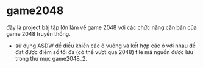 # game2048
đây là project bài tập lớn làm về game 2048 với các chức năng căn bản của game 2048 truyền thống.
* sử dụng ASDW để điều khiển các ô vuông và kết hợp các ô với nhau để đạt được điểm số tối đa (có thể vượt qua 2048)
file mã nguồn được lưu trong thư mục game2048_2.
